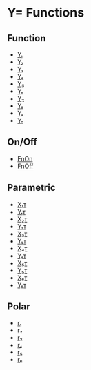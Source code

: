 # Y= Functions


## Function

 * <a href="../tokens/0x5E10.md" title="0x5E10">Y₁</a>
 * <a href="../tokens/0x5E11.md" title="0x5E11">Y₂</a>
 * <a href="../tokens/0x5E12.md" title="0x5E12">Y₃</a>
 * <a href="../tokens/0x5E13.md" title="0x5E13">Y₄</a>
 * <a href="../tokens/0x5E14.md" title="0x5E14">Y₅</a>
 * <a href="../tokens/0x5E15.md" title="0x5E15">Y₆</a>
 * <a href="../tokens/0x5E16.md" title="0x5E16">Y₇</a>
 * <a href="../tokens/0x5E17.md" title="0x5E17">Y₈</a>
 * <a href="../tokens/0x5E18.md" title="0x5E18">Y₉</a>
 * <a href="../tokens/0x5E19.md" title="0x5E19">Y₀</a>

## On/Off

 * <a href="../tokens/0x96.md" title="0x96">FnOn </a>
 * <a href="../tokens/0x97.md" title="0x97">FnOff </a>

## Parametric

 * <a href="../tokens/0x5E20.md" title="0x5E20">X₁ᴛ</a>
 * <a href="../tokens/0x5E21.md" title="0x5E21">Y₁ᴛ</a>
 * <a href="../tokens/0x5E22.md" title="0x5E22">X₂ᴛ</a>
 * <a href="../tokens/0x5E23.md" title="0x5E23">Y₂ᴛ</a>
 * <a href="../tokens/0x5E24.md" title="0x5E24">X₃ᴛ</a>
 * <a href="../tokens/0x5E25.md" title="0x5E25">Y₃ᴛ</a>
 * <a href="../tokens/0x5E26.md" title="0x5E26">X₄ᴛ</a>
 * <a href="../tokens/0x5E27.md" title="0x5E27">Y₄ᴛ</a>
 * <a href="../tokens/0x5E28.md" title="0x5E28">X₅ᴛ</a>
 * <a href="../tokens/0x5E29.md" title="0x5E29">Y₅ᴛ</a>
 * <a href="../tokens/0x5E2A.md" title="0x5E2A">X₆ᴛ</a>
 * <a href="../tokens/0x5E2B.md" title="0x5E2B">Y₆ᴛ</a>

## Polar

 * <a href="../tokens/0x5E40.md" title="0x5E40">r₁</a>
 * <a href="../tokens/0x5E41.md" title="0x5E41">r₂</a>
 * <a href="../tokens/0x5E42.md" title="0x5E42">r₃</a>
 * <a href="../tokens/0x5E43.md" title="0x5E43">r₄</a>
 * <a href="../tokens/0x5E44.md" title="0x5E44">r₅</a>
 * <a href="../tokens/0x5E45.md" title="0x5E45">r₆</a>

